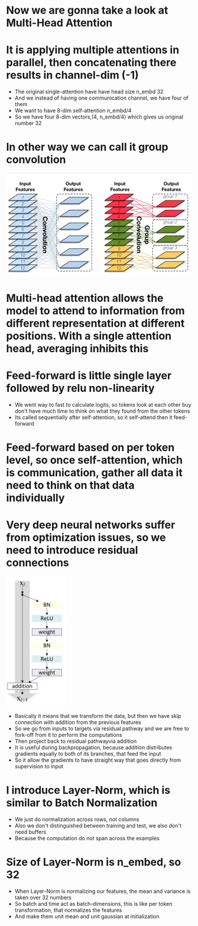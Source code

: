 # Now we are gonna take a look at Multi-Head Attention
# It is applying multiple attentions in parallel, then concatenating there results in channel-dim (-1)
* The original single-attention have have head size n_embd 32 
* And we instead of having one communication channel, we have four of them 
* We want to have 8-dim self-attention n_embd/4
* So we have four 8-dim vectors,(4, n_embd/4) which gives us original number 32

# In other way we can call it group convolution

![](https://github.com/JakubTabor/GPT/blob/main/Images/convolutions_vs_group_convolutions.png)

# Multi-head attention allows the model to  attend to information from different representation at different positions. With a single attention head, averaging inhibits this

#
#
#
# 
# Feed-forward is little single layer followed by relu non-linearity
* We went way to fast to calculate logits, so tokens look at each other buy don't have much time to think on what they found from the other tokens
* Its called sequentially after self-attention, so it self-attend then it feed-forward 

# Feed-forward based on per token level, so once self-attention, which is communication, gather all data it need to think on that data individually

# Very deep neural networks suffer from optimization issues, so we need to introduce residual connections
![](https://github.com/JakubTabor/GPT/blob/main/Images/Residual_connection.png)
* Basically it means that we transform the data, but then we have skip connection with addition from the previous features
* So we go from inputs to targets via residual pathway and we are free to fork-off from it to perform the computations
* Then project back to residual pathwayvia addition
* It is useful during backpropagation, because addition distributes gradients equally to both of its branches, that feed the input
* So it allow the gradients to have straight way that goes directly from supervision to input

# I introduce Layer-Norm, which is similar to Batch Normalization
* We just do normalization across rows, not columns
* Also we don't distinguished between training and test, we also don't need buffers
* Because the computation do not span across the examples

# Size of Layer-Norm is n_embed, so 32
* When Layer-Norm is normalizing our features, the mean and variance is taken over 32 numbers
* So batch and time act as batch-dimensions, this is like per token transformation, that normalizes the features
* And make them unit mean and unit gaussian at initialization
